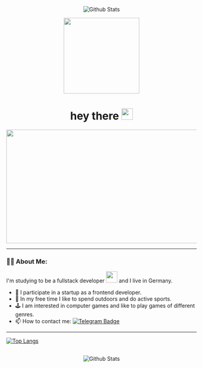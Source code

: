 <p align="center">
        <img src="https://raw.githubusercontent.com/mayhemantt/mayhemantt/Update/svg/Bottom.svg" alt="Github Stats"/>
</p>

<div id="header" align="center">
  <img src="https://media.giphy.com/media/v1.Y2lkPTc5MGI3NjExMzE4ZmFhYjU3ZjUwMWFiMDU2M2Y4ZDQ4ZjI4NDkyZmMxMjEyNmU3ZiZlcD12MV91c2VyX2Zhdm9yaXRlcyZjdD1n/LMcB8XospGZO8UQq87/giphy.gif" width="200"/>
</div>

<div id="badges" align="center">
    <img src="https://komarev.com/ghpvc/?username=Marina14P&style=flat-square&color=blue" alt=""/>
</div>

<h1 align="center"> 
  hey there
  <img src="https://media.giphy.com/media/hvRJCLFzcasrR4ia7z/giphy.gif" width="30px"/>
</h1>

<div align="center">
  <img src="https://media.giphy.com/media/v1.Y2lkPTc5MGI3NjExOHdxcjNucDF3Z25jd21rN3p2ejRqYjE3Yzg5OWpxdmxlZ2ViMHJodiZlcD12MV9pbnRlcm5hbF9naWZfYnlfaWQmY3Q9Zw/L1R1tvI9svkIWwpVYr/giphy.gif" width="600" height="300"/>
</div>

---

### 👩‍💻 About Me: 
I'm studying to be a fullstack developer <img src="https://media.giphy.com/media/WUlplcMpOCEmTGBtBW/giphy.gif" width="30"> and I live in Germany.

- 🔭 I participate in a startup as a frontend developer.
- 🌱 In my free time I like to spend outdoors and do active sports.
- 🕹️ I am interested in computer games and like to play games of different genres.
- 📫 How to contact me: [![Telegram Badge](https://img.shields.io/badge/-MarinaP-blue?style=flat&logo=Telegram&logoColor=white)](https://t.me/MarinaP014)

---

[![Top Langs](https://github-readme-stats.vercel.app/api/top-langs/?username=Marina14P&layout=compact&theme=vision-friendly-dark)](https://github.com/anuraghazra/github-readme-stats)

## <div align="center"></div>

<p align="center">
        <img src="https://raw.githubusercontent.com/mayhemantt/mayhemantt/Update/svg/Bottom.svg" alt="Github Stats"/>
</p>
